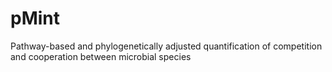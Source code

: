 # pMint
Pathway-based and phylogenetically adjusted quantification of competition and cooperation between microbial species
